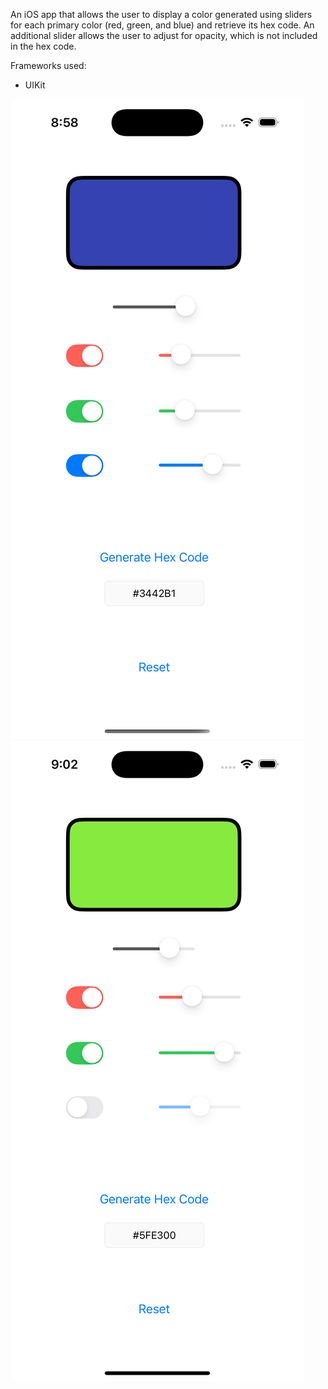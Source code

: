 An iOS app that allows the user to display a color generated using sliders for each primary color (red, green, and blue) and retrieve its hex code. An additional slider allows the user to adjust for opacity, which is not included in the hex code.

Frameworks used:
- UIKit


![Example 1](https://github.com/sencaichi/HexCodePicker/blob/7c24cdd6a6e33b78f775c28a685eb248e9c89931/Simulator%20Screenshot%20-%20iPhone%2016%20Pro%20-%202024-11-19%20at%2020.58.06.png)
![Example 2](https://github.com/sencaichi/HexCodePicker/blob/7c24cdd6a6e33b78f775c28a685eb248e9c89931/Simulator%20Screenshot%20-%20iPhone%2016%20Pro%20-%202024-11-19%20at%2021.02.40.png)
